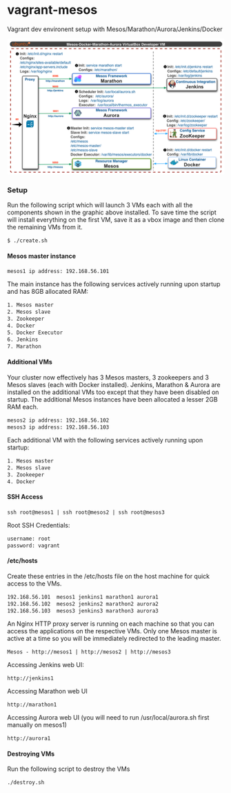 vagrant-mesos
=============

Vagrant dev environent setup with Mesos/Marathon/Aurora/Jenkins/Docker

![Vagrant Setup](mesos.png)

### Setup ###

Run the following script which will launch 3 VMs each with all the components shown in the graphic above installed. To save time the script will install everything on the first VM, save it as a vbox image and then clone the remaining VMs from it.

	$ ./create.sh

#### Mesos master instance ####

	mesos1 ip address: 192.168.56.101

The main instance has the following services actively running upon startup and has 8GB allocated RAM:

	1. Mesos master
	2. Mesos slave
	3. Zookeeper
	4. Docker
	5. Docker Executor
	6. Jenkins
	7. Marathon

#### Additional VMs  ####

Your cluster now effectively has 3 Mesos masters, 3 zookeepers and 3 Mesos slaves (each with Docker installed). Jenkins, Marathon & Aurora are installed on the additional VMs too except that they have been disabled on startup. The additional Mesos instances have been allocated a lesser 2GB RAM each.

	mesos2 ip address: 192.168.56.102
	mesos3 ip address: 192.168.56.103

Each additional VM with the following services actively running upon startup:

	1. Mesos master
	2. Mesos slave
	3. Zookeeper
	4. Docker

#### SSH Access ####

	ssh root@mesos1 | ssh root@mesos2 | ssh root@mesos3

Root SSH Credentials:

	username: root
	password: vagrant

#### /etc/hosts  ####

Create these entries in the /etc/hosts file on the host machine for quick access to the VMs.

	192.168.56.101	mesos1 jenkins1 marathon1 aurora1
	192.168.56.102	mesos2 jenkins2 marathon2 aurora2
	192.168.56.103	mesos3 jenkins3 marathon3 aurora3

An Nginx HTTP proxy server is running on each machine so that you can access the applications on the respective VMs. Only one Mesos master is active at a time so you will be immediately redirected to the leading master.

	Mesos - http://mesos1 | http://mesos2 | http://mesos3

Accessing Jenkins web UI:

	http://jenkins1

Accessing Marathon web UI

	http://marathon1

Accessing Aurora web UI (you will need to run /usr/local/aurora.sh first manually on mesos1)

	http://aurora1

#### Destroying VMs ####

Run the following script to destroy the VMs

	./destroy.sh